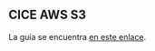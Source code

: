 ## CICE AWS S3

La guía se encuentra [en este enlace](https://github.com/alvarolinarescabre/cice-aws-s3/wiki).

